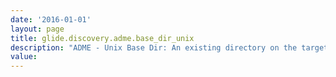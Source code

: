 ```yaml
---
date: '2016-01-01'
layout: page
title: glide.discovery.adme.base_dir_unix
description: "ADME - Unix Base Dir: An existing directory on the target Unix machines to be used as a workspace. Must be a absolute path to the directory."
value:  
---
```

